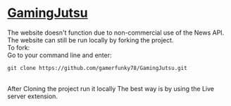 <h1><u>GamingJutsu</u></h1>
The website doesn't function due to non-commercial use of the News API. The website can still be run locally by forking the project. <br>
To fork:<br>
Go to your command line and enter:
<pre><code>git clone https://github.com/gamerfunky78/GamingJutsu.git</code></pre>
</br>
After Cloning the project run it locally The best way is by using the Live server extension.
